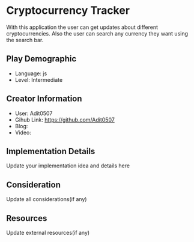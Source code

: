 # Cryptocurrency Tracker
With this application the user can get updates about different cryptocurrencies. Also the user can search any currency they want using the search bar.


## Play Demographic

- Language: js
- Level: Intermediate

## Creator Information

- User: Adit0507
- Gihub Link: https://github.com/Adit0507
- Blog: 
- Video: 

## Implementation Details

Update your implementation idea and details here

## Consideration

Update all considerations(if any)

## Resources

Update external resources(if any)
